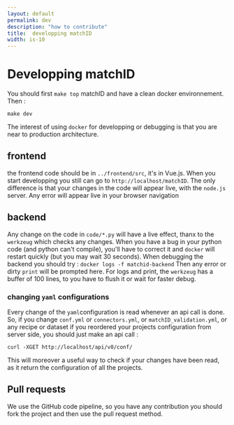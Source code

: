 ```yaml
---
layout: default
permalink: dev
description: "how to contribute"
title:  developping matchID
width: is-10
---
```


# Developping matchID

You should first `make top` matchID and have a clean docker environnement.
Then :
```
make dev
```
The interest of using `docker` for developping or debugging is that you are near to production architecture.

## frontend
the frontend code should be in `../frontend/src`, it's in Vue.js.
When you start developping you still can go to `http://localhost/matchID`.
The only difference is that your changes in the code will appear live, with the `node.js` server.
Any error will appear live in your browser navigation

## backend
Any change on the code in `code/*.py` will have a live effect, thanx to the `werkzeug` which checks any changes.
When you have a bug in your python code (and python can't compile), you'll have to correct it and `docker` will restart quickly (but you may wait 30 seconds).
When debugging the backend you should try :
`docker logs -f matchid-backend`
Then any error or dirty `print` will be prompted here. 
For logs and print, the `werkzeug` has a buffer of 100 lines, to you have to flush it or wait for faster debug.

### changing `yaml` configurations
Every change of the `yaml`configuration is read whenever an api call is done. So, if you change `conf.yml` or `connectors.yml`, or `matchID_validation.yml`,
or any recipe or dataset if you reordered your projects configuration from server side, you should just make an api call :
```
curl -XGET http://localhost/api/v0/conf/
```
This will moreover a useful way to check if your changes have been read, as it return the configuration of all the projects.

## Pull requests
We use the GitHub code pipeline, so you have any contribution you should fork the project and then use the pull request method.





